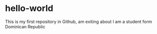 # hello-world
This is my first repository in Github, am exiting about
I am a student form Dominican Republic
